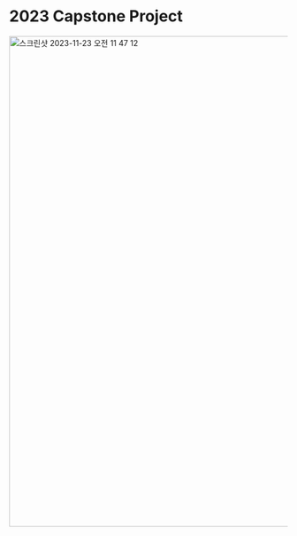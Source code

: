 # 2023 Capstone Project

<img width="886" alt="스크린샷 2023-11-23 오전 11 47 12" src="https://github.com/jwyeeh-dev/Capstone_LibraryRobot/assets/99489807/a4aa6fbf-19fe-4a3c-8c0b-a28bf173fd43">


